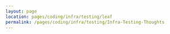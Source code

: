 ```yaml
---
layout: page
location: pages/coding/infra/testing/leaf
permalink: /pages/coding/infra/testing/Infra-Testing-Thoughts
---
```

